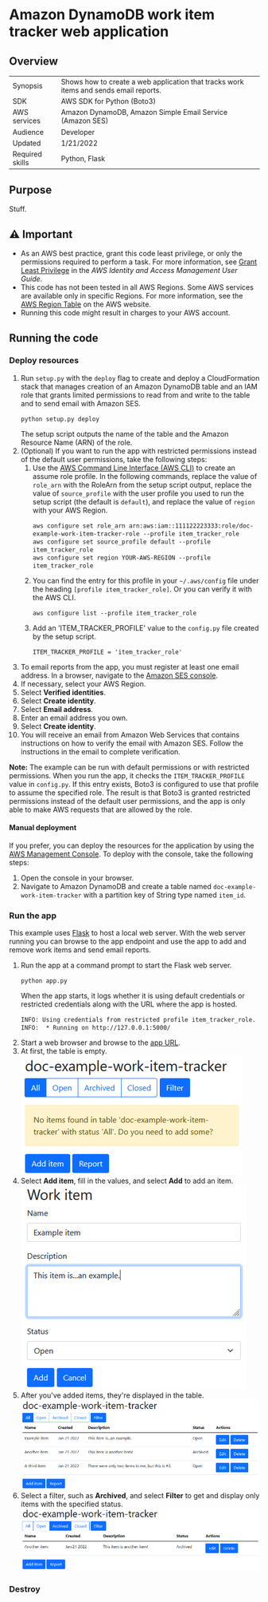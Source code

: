 #  Amazon DynamoDB work item tracker web application

## Overview

|                   |             |
| -----------       | ----------- |
| Synopsis          | Shows how to create a web application that tracks work items and sends email reports. |
| SDK               | AWS SDK for Python (Boto3) |
| AWS services      | Amazon DynamoDB, Amazon Simple Email Service (Amazon SES) |
| Audience          |  Developer |
| Updated           | 1/21/2022 |
| Required skills   | Python, Flask |

## Purpose

Stuff.

## ⚠ Important

- As an AWS best practice, grant this code least privilege, or only the 
  permissions required to perform a task. For more information, see 
  [Grant Least Privilege](https://docs.aws.amazon.com/IAM/latest/UserGuide/best-practices.html#grant-least-privilege) 
  in the *AWS Identity and Access Management 
  User Guide*.
- This code has not been tested in all AWS Regions. Some AWS services are 
  available only in specific Regions. For more information, see the 
  [AWS Region Table](https://aws.amazon.com/about-aws/global-infrastructure/regional-product-services/)
  on the AWS website.
- Running this code might result in charges to your AWS account.

## Running the code
 
### Deploy resources

1. Run `setup.py` with the `deploy` flag to create and deploy a CloudFormation stack 
that manages creation of an Amazon DynamoDB table and an IAM role that grants limited 
permissions to read from and write to the table and to send email with Amazon SES.
   ```
   python setup.py deploy
   ```
   The setup script outputs the name of the table and the Amazon Resource Name (ARN)
of the role.
1. (Optional) If you want to run the app with restricted permissions instead of the
default user permissions, take the following steps:
    1. Use the [AWS Command Line Interface (AWS CLI)](https://docs.aws.amazon.com/cli/) 
    to create an assume role profile. In the following commands,
    replace the value of `role_arn` with the RoleArn from the setup script output, 
    replace the value of `source_profile` with the user profile you used to run the 
    setup script (the default is `default`), and replace the value of `region` with
    your AWS Region.
       ```
       aws configure set role_arn arn:aws:iam::111122223333:role/doc-example-work-item-tracker-role --profile item_tracker_role
       aws configure set source_profile default --profile item_tracker_role
       aws configure set region YOUR-AWS-REGION --profile item_tracker_role
       ``` 
    1. You can find the entry for this profile in your `~/.aws/config` file under the
    heading `[profile item_tracker_role]`. Or you can verify it with the AWS CLI.
       ```
       aws configure list --profile item_tracker_role
       ```
    1. Add an 'ITEM_TRACKER_PROFILE' value to the `config.py` file created by the setup
    script.
       ```
       ITEM_TRACKER_PROFILE = 'item_tracker_role'
       ```  
1. To email reports from the app, you must register at least one email address.
In a browser, navigate to the [Amazon SES console](https://console.aws.amazon.com/ses/).
1. If necessary, select your AWS Region.
1. Select **Verified identities**.
1. Select **Create identity**.
1. Select **Email address**.
1. Enter an email address you own.
1. Select **Create identity**.
1. You will receive an email from Amazon Web Services that contains instructions on how
to verify the email with Amazon SES. Follow the instructions in the email to complete
verification.

**Note:** The example can be run with default permissions or with restricted 
permissions. When you run the app, it checks the `ITEM_TRACKER_PROFILE` value in 
`config.py`. If this entry exists, Boto3 is configured to use that profile to assume the 
specified role. The result is that Boto3 is granted restricted permissions instead of
the default user permissions, and the app is only able to make AWS requests that are 
allowed by the role.

#### Manual deployment

If you prefer, you can deploy the resources for the application by using the 
[AWS Management Console](https://docs.aws.amazon.com/awsconsolehelpdocs/latest/gsg/learn-whats-new.html).
To deploy with the console, take the following steps:

1. Open the console in your browser.
1. Navigate to Amazon DynamoDB and create a table named `doc-example-work-item-tracker`
with a partition key of String type named `item_id`.

### Run the app

This example uses [Flask](https://flask.palletsprojects.com/en/2.0.x/) to host a local 
web server. With the web server running you can browse to the app endpoint and use
the app to add and remove work items and send email reports.

1. Run the app at a command prompt to start the Flask web server.
   ```
   python app.py
   ```
   When the app starts, it logs whether it is using default credentials or 
   restricted credentials along with the URL where the app is hosted.
   ```
   INFO: Using credentials from restricted profile item_tracker_role.
   INFO:  * Running on http://127.0.0.1:5000/
   ```
1. Start a web browser and browse to the [app URL](http://127.0.0.1:5000/).
1. At first, the table is empty.
    ![Work item tracker](images/item-tracker-start.png)
1. Select **Add item**, fill in the values, and select **Add** to add an item.
    ![Add item](images/item-tracker-add-item.png)
1. After you've added items, they're displayed in the table.
    ![Work item tracker with items](images/item-tracker-all-items.png)
1. Select a filter, such as **Archived**, and select **Filter** to get and display
only items with the specified status.
    ![Work item tracker Archived items](images/item-tracker-archived-items.png)

### Destroy